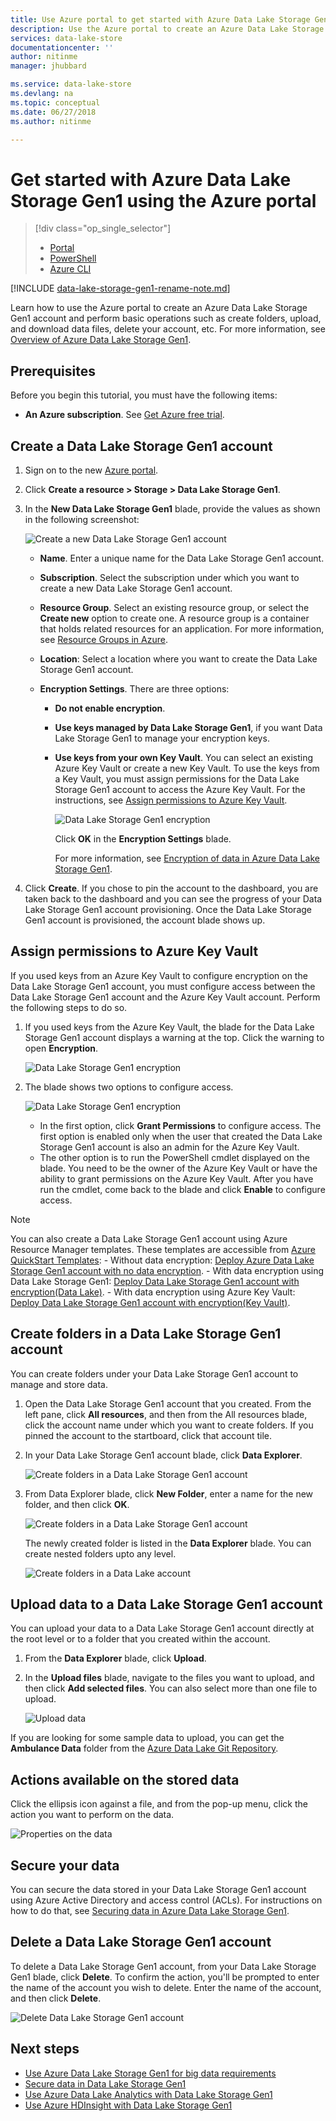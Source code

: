 ```yaml
---
title: Use Azure portal to get started with Azure Data Lake Storage Gen1 | Microsoft Docs
description: Use the Azure portal to create an Azure Data Lake Storage Gen1 account and perform basic operations in the Data Lake Storage Gen1 account.
services: data-lake-store
documentationcenter: ''
author: nitinme
manager: jhubbard

ms.service: data-lake-store
ms.devlang: na
ms.topic: conceptual
ms.date: 06/27/2018
ms.author: nitinme

---
```

# Get started with Azure Data Lake Storage Gen1 using the Azure portal

> [!div class="op_single_selector"]
> * [Portal](data-lake-store-get-started-portal.md)
> * [PowerShell](data-lake-store-get-started-powershell.md)
> * [Azure CLI](data-lake-store-get-started-cli-2.0.md)
>
> 

[!INCLUDE [data-lake-storage-gen1-rename-note.md](../../includes/data-lake-storage-gen1-rename-note.md)]

Learn how to use the Azure portal to create an Azure Data Lake Storage Gen1 account and perform basic operations such as create folders, upload, and download data files, delete your account, etc. For more information, see [Overview of Azure Data Lake Storage Gen1](data-lake-store-overview.md).

## Prerequisites
Before you begin this tutorial, you must have the following items:

* **An Azure subscription**. See [Get Azure free trial](https://azure.microsoft.com/pricing/free-trial/).

## Create a Data Lake Storage Gen1 account

1. Sign on to the new [Azure portal](https://portal.azure.com).
2. Click **Create a resource > Storage > Data Lake Storage Gen1**.
3. In the **New Data Lake Storage Gen1** blade, provide the values as shown in the following screenshot:
   
    ![Create a new Data Lake Storage Gen1 account](./media/data-lake-store-get-started-portal/ADL.Create.New.Account.png "Create a new Data Lake Storage Gen1 account")
   
   * **Name**. Enter a unique name for the Data Lake Storage Gen1 account.
   * **Subscription**. Select the subscription under which you want to create a new Data Lake Storage Gen1 account.
   * **Resource Group**. Select an existing resource group, or select the **Create new** option to create one. A resource group is a container that holds related resources for an application. For more information, see [Resource Groups in Azure](../azure-resource-manager/resource-group-overview.md#resource-groups).
   * **Location**: Select a location where you want to create the Data Lake Storage Gen1 account.
   * **Encryption Settings**. There are three options:
     
     * **Do not enable encryption**.
     * **Use keys managed by Data Lake Storage Gen1**,  if you want Data Lake Storage Gen1 to manage your encryption keys.
     * **Use keys from your own Key Vault**. You can select an existing Azure Key Vault or create a new Key Vault. To use the keys from a Key Vault, you must assign permissions for the Data Lake Storage Gen1 account to access the Azure Key Vault. For the instructions, see [Assign permissions to Azure Key Vault](#assign-permissions-to-azure-key-vault).
       
        ![Data Lake Storage Gen1 encryption](./media/data-lake-store-get-started-portal/adls-encryption-2.png "Data Lake Storage Gen1 encryption")
       
        Click **OK** in the **Encryption Settings** blade.

        For more information, see [Encryption of data in Azure Data Lake Storage Gen1](./data-lake-store-encryption.md).

4. Click **Create**. If you chose to pin the account to the dashboard, you are taken back to the dashboard and you can see the progress of your Data Lake Storage Gen1 account provisioning. Once the Data Lake Storage Gen1 account is provisioned, the account blade shows up.

## <a name="assign-permissions-to-azure-key-vault"></a>Assign permissions to Azure Key Vault
If you used keys from an Azure Key Vault to configure encryption on the Data Lake Storage Gen1 account, you must configure access between the Data Lake Storage Gen1 account and the Azure Key Vault account. Perform the following steps to do so.

1. If you used keys from the Azure Key Vault, the blade for the Data Lake Storage Gen1 account displays a warning at the top. Click the warning to open **Encryption**.
   
    ![Data Lake Storage Gen1 encryption](./media/data-lake-store-get-started-portal/adls-encryption-3.png "Data Lake Storage Gen1 encryption")
2. The blade shows two options to configure access.

    ![Data Lake Storage Gen1 encryption](./media/data-lake-store-get-started-portal/adls-encryption-4.png "Data Lake Storage Gen1 encryption")
   
   * In the first option, click **Grant Permissions** to configure access. The first option is enabled only when the user that created the Data Lake Storage Gen1 account is also an admin for the Azure Key Vault.
   * The other option is to run the PowerShell cmdlet displayed on the blade. You need to be the owner of the Azure Key Vault or have the ability to grant permissions on the Azure Key Vault. After you have run the cmdlet, come back to the blade and click **Enable** to configure access.

> [!NOTE]
> You can also create a Data Lake Storage Gen1 account using Azure Resource Manager templates. These templates are accessible from [Azure QuickStart Templates](https://azure.microsoft.com/resources/templates/?term=data+lake+store):
    - Without data encryption: [Deploy Azure Data Lake Storage Gen1 account with no data encryption](https://azure.microsoft.com/resources/templates/101-data-lake-store-no-encryption/).
    - With data encryption using Data Lake Storage Gen1: [Deploy Data Lake Storage Gen1 account with encryption(Data Lake)](https://azure.microsoft.com/resources/templates/101-data-lake-store-encryption-adls/).
    - With data encryption using Azure Key Vault: [Deploy Data Lake Storage Gen1 account with encryption(Key Vault)](https://azure.microsoft.com/resources/templates/101-data-lake-store-encryption-key-vault/).
> 
> 



## <a name="createfolder"></a>Create folders in a Data Lake Storage Gen1 account
You can create folders under your Data Lake Storage Gen1 account to manage and store data.

1. Open the Data Lake Storage Gen1 account that you created. From the left pane, click **All resources**, and then from the All resources blade, click the account name under which you want to create folders. If you pinned the account to the startboard, click that account tile.
2. In your Data Lake Storage Gen1 account blade, click **Data Explorer**.
   
    ![Create folders in a Data Lake Storage Gen1 account](./media/data-lake-store-get-started-portal/ADL.Create.Folder.png "Create folders in a Data Lake Storage Gen1 account")
3. From Data Explorer blade, click **New Folder**, enter a name for the new folder, and then click **OK**.
   
    ![Create folders in a Data Lake Storage Gen1 account](./media/data-lake-store-get-started-portal/ADL.Folder.Name.png "Create folders in a Data Lake Storage Gen1 account")
   
    The newly created folder is listed in the **Data Explorer** blade. You can create nested folders upto any level.
   
    ![Create folders in a Data Lake account](./media/data-lake-store-get-started-portal/ADL.New.Directory.png "Create folders in a Data Lake account")

## <a name="uploaddata"></a>Upload data to a Data Lake Storage Gen1 account
You can upload your data to a Data Lake Storage Gen1 account directly at the root level or to a folder that you created within the account. 

1. From the **Data Explorer** blade, click **Upload**. 
2. In the **Upload files** blade, navigate to the files you want to upload, and then click **Add selected files**. You can also select more than one file to upload.

    ![Upload data](./media/data-lake-store-get-started-portal/ADL.New.Upload.File.png "Upload data")

If you are looking for some sample data to upload, you can get the **Ambulance Data** folder from the [Azure Data Lake Git Repository](https://github.com/MicrosoftBigData/usql/tree/master/Examples/Samples/Data/AmbulanceData).

## <a name="properties"></a>Actions available on the stored data
Click the ellipsis icon against a file, and from the pop-up menu, click the action you want to perform on the data.

![Properties on the data](./media/data-lake-store-get-started-portal/ADL.File.Properties.png "Properties on the data") 

## Secure your data
You can secure the data stored in your Data Lake Storage Gen1 account using Azure Active Directory and access control (ACLs). For instructions on how to do that, see [Securing data in Azure Data Lake Storage Gen1](data-lake-store-secure-data.md).

## Delete a Data Lake Storage Gen1 account
To delete a Data Lake Storage Gen1 account, from your Data Lake Storage Gen1 blade, click **Delete**. To confirm the action, you'll be prompted to enter the name of the account you wish to delete. Enter the name of the account, and then click **Delete**.

![Delete Data Lake Storage Gen1 account](./media/data-lake-store-get-started-portal/ADL.Delete.Account.png "Delete Data Lake account")

## Next steps
* [Use Azure Data Lake Storage Gen1 for big data requirements](data-lake-store-data-scenarios.md) 
* [Secure data in Data Lake Storage Gen1](data-lake-store-secure-data.md)
* [Use Azure Data Lake Analytics with Data Lake Storage Gen1](../data-lake-analytics/data-lake-analytics-get-started-portal.md)
* [Use Azure HDInsight with Data Lake Storage Gen1](data-lake-store-hdinsight-hadoop-use-portal.md)

